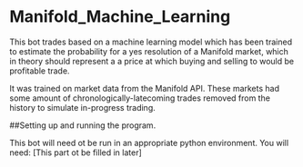 # Manifold_Machine_Learning

This bot trades based on a machine learning model which has been trained to estimate the probability for a yes resolution of a Manifold market, which in theory should represent a a price at which buying and selling to would be profitable trade.

It was trained on market data from the Manifold API. These markets had some amount of chronologically-latecoming trades removed from the history to simulate in-progress trading.

##Setting up and running the program.

This bot will need ot be run in an appropriate python environment. You will need:
	[This part ot be filled in later]
